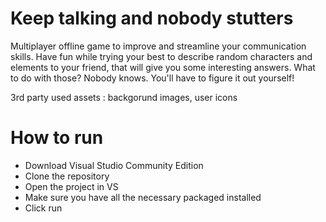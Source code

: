 # Keep talking and nobody stutters 
Multiplayer offline game to improve and streamline your communication skills. Have fun while trying your best to describe random characters and elements to your friend, that will give you some interesting answers. What to do with those? Nobody knows. You'll have to figure it out yourself!

3rd party used assets :
backgorund images, user icons

# How to run

- Download Visual Studio Community Edition
- Clone the repository
- Open the project in VS
- Make sure you have all the necessary packaged installed
- Click run
